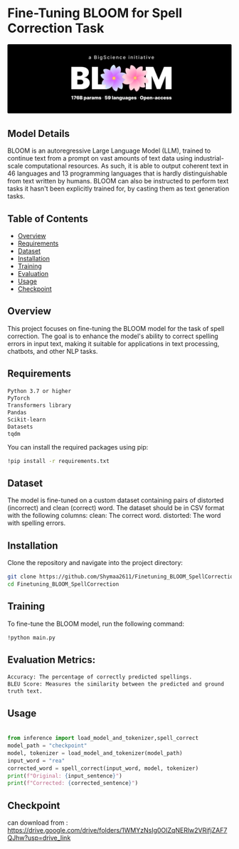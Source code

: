 # Fine-Tuning BLOOM for Spell Correction Task

![Model](media/model.png)

## Model Details
BLOOM is an autoregressive Large Language Model (LLM), trained to continue text from a prompt on vast amounts of text data using industrial-scale computational resources. As such, it is able to output coherent text in 46 languages and 13 programming languages that is hardly distinguishable from text written by humans. BLOOM can also be instructed to perform text tasks it hasn't been explicitly trained for, by casting them as text generation tasks.

## Table of Contents
- [Overview](#overview)
- [Requirements](#requirements)
- [Dataset](#dataset)
- [Installation](#installation)
- [Training](#training)
- [Evaluation](#evaluation)
- [Usage](#usage)
- [Checkpoint](#checkpoint)

## Overview

This project focuses on fine-tuning the BLOOM model for the task of spell correction. The goal 
is to enhance the model's ability to correct spelling errors in input text, making it suitable for applications in text processing, chatbots, and other NLP tasks.
 

## Requirements

    Python 3.7 or higher
    PyTorch
    Transformers library
    Pandas
    Scikit-learn
    Datasets
    tqdm
You can install the required packages using pip:
``` bash
!pip install -r requirements.txt
```

## Dataset

The model is fine-tuned on a custom dataset containing pairs of distorted (incorrect) and clean (correct) word. The dataset should be in CSV format with the following columns:
    clean: The correct word.
    distorted: The word with spelling errors.

## Installation

Clone the repository and navigate into the project directory:
```bash
git clone https://github.com/Shymaa2611/Finetuning_BLOOM_SpellCorrection.git
cd Finetuning_BLOOM_SpellCorrection 
```

## Training

To fine-tune the BLOOM model, run the following command:
``` bash 
!python main.py

```

## Evaluation Metrics:

    Accuracy: The percentage of correctly predicted spellings.
    BLEU Score: Measures the similarity between the predicted and ground truth text.

## Usage

``` python

from inference import load_model_and_tokenizer,spell_correct
model_path = "checkpoint"
model, tokenizer = load_model_and_tokenizer(model_path)
input_word = "rea"
corrected_word = spell_correct(input_word, model, tokenizer)
print(f"Original: {input_sentence}")
print(f"Corrected: {corrected_sentence}")

```


## Checkpoint
can download from : https://drive.google.com/drive/folders/1WMYzNsIg0OIZqNERlw2VRifjZAF7QJhw?usp=drive_link